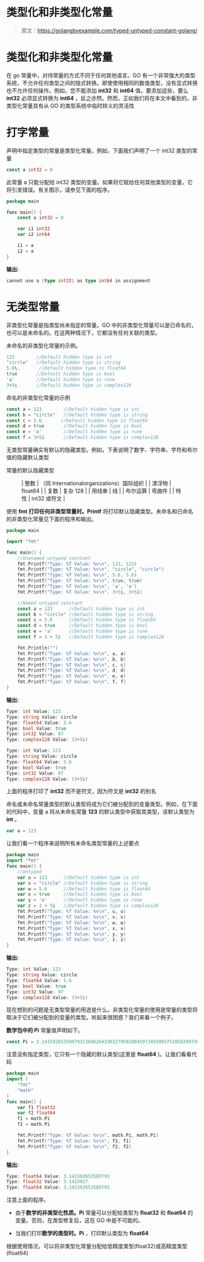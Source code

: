 # 类型化和非类型化常量

> 原文：<https://golangbyexample.com/typed-untyped-constant-golang/>

# **类型化和非类型化常量**

在 go 常量中，对待常量的方式不同于任何其他语言。GO 有一个非常强大的类型系统，不允许任何类型之间的隐式转换。即使使用相同的数值类型，没有显式转换也不允许任何操作。例如，您不能添加 **int32** 和 **int64** 值。要添加这些，要么 **int32** 必须显式转换为 **int64** ，反之亦然。然而，正如我们将在本文中看到的，非类型化常量具有从 GO 的类型系统中临时转义的灵活性

# **打字常量**

声明中指定类型的常量是类型化常量。例如，下面我们声明了一个 int32 类型的常量

```go
const a int32 = 8
```

此常量 a 只能分配给 int32 类型的变量。如果将它赋给任何其他类型的变量，它将引发错误。有关图示，请参见下面的程序。

```go
package main

func main() {
    const a int32 = 8

    var i1 int32
    var i2 int64

    i1 = a
    i2 = a
}
```

**输出:**

```go
cannot use a (type int32) as type int64 in assignment
```

# **无类型常量**

非类型化常量是指类型尚未指定的常量。GO 中的非类型化常量可以是已命名的，也可以是未命名的。在这两种情况下，它都没有任何关联的类型。

未命名的非类型化常量的示例。

```go
123        //Default hidden type is int
"circle"   //Default hidden type is string
5.6\.       //Default hidden type is float64
true       //Default hidden type is bool
'a'        //Default hidden type is rune
3+5i       //Default hidden type is complex128
```

命名的非类型化常量的示例

```go
const a = 123        //Default hidden type is int
const b = "circle"   //Default hidden type is string
const c = 5.6       //Default hidden type is float64
const d = true       //Default hidden type is bool
const e = 'a'        //Default hidden type is rune
const f = 3+5i       //Default hidden type is complex128
```

无类型常量确实有默认的隐藏类型。例如，下表说明了数字、字符串、字符和布尔值的隐藏默认类型

常量的默认隐藏类型

<figure class="wp-block-table is-style-stripes">

| 整数 | （同 Internationalorganizations）国际组织 |
| 漂浮物 | float64 |
| 复数 | 复杂 128 |
| 用线串 | 线 |
| 布尔运算 | 弯曲件 |
| 特性 | int32 或符文 |

</figure>

使用 **fmt 打印任何非类型常量时。Printf** 将打印默认隐藏类型。未命名和已命名的非类型化常量见下面的程序和输出。

```go
package main

import "fmt"

func main() {
    //Unanamed untyped constant
    fmt.Printf("Type: %T Value: %v\n", 123, 123)
    fmt.Printf("Type: %T Value: %v\n", "circle", "circle")
    fmt.Printf("Type: %T Value: %v\n", 5.6, 5.6)
    fmt.Printf("Type: %T Value: %v\n", true, true)
    fmt.Printf("Type: %T Value: %v\n", 'a', 'a')
    fmt.Printf("Type: %T Value: %v\n", 3+5i, 3+5i)

    //Named untyped constant
    const a = 123      //Default hidden type is int
    const b = "circle" //Default hidden type is string
    const c = 5.6      //Default hidden type is float64
    const d = true     //Default hidden type is bool
    const e = 'a'      //Default hidden type is rune
    const f = 3 + 5i   //Default hidden type is complex128

    fmt.Println("")
    fmt.Printf("Type: %T Value: %v\n", a, a)
    fmt.Printf("Type: %T Value: %v\n", b, b)
    fmt.Printf("Type: %T Value: %v\n", c, c)
    fmt.Printf("Type: %T Value: %v\n", d, d)
    fmt.Printf("Type: %T Value: %v\n", e, e)
    fmt.Printf("Type: %T Value: %v\n", f, f)
}
```

**输出:**

```go
Type: int Value: 123
Type: string Value: circle
Type: float64 Value: 5.6
Type: bool Value: true
Type: int32 Value: 97
Type: complex128 Value: (3+5i)

Type: int Value: 123
Type: string Value: circle
Type: float64 Value: 5.6
Type: bool Value: true
Type: int32 Value: 97
Type: complex128 Value: (3+5i)
```

上面的程序打印了 **int32** 而不是符文，因为符文是 **int32** 的别名

命名或未命名常量类型的默认类型将成为它们被分配到的变量类型。例如，在下面的代码中，变量 a 将从未命名常量 **123** 的默认类型中获取其类型，该默认类型为 **int** 。

```go
var a = 123
```

让我们看一个程序来说明所有未命名类型常量的上述要点

```go
package main
import "fmt"
func main() {
    //Untyped
    var u = 123      //Default hidden type is int
    var v = "circle" //Default hidden type is string
    var w = 5.6      //Default hidden type is float64
    var x = true     //Default hidden type is bool
    var y = 'a'      //Default hidden type is rune
    var z = 3 + 5i   //Default hidden type is complex128
    fmt.Printf("Type: %T Value: %v\n", u, u)
    fmt.Printf("Type: %T Value: %v\n", v, v)
    fmt.Printf("Type: %T Value: %v\n", w, w)
    fmt.Printf("Type: %T Value: %v\n", x, x)
    fmt.Printf("Type: %T Value: %v\n", y, y)
    fmt.Printf("Type: %T Value: %v\n", z, z)
}
```

**输出:**

```go
Type: int Value: 123
Type: string Value: circle
Type: float64 Value: 5.6
Type: bool Value: true
Type: int32 Value: 97
Type: complex128 Value: (3+5i)
```

现在想到的问题是无类型常量的用途是什么。非类型化常量的使用是常量的类型将取决于它们被分配到的变量的类型。听起来很困惑？我们来看一个例子。

**数学包中的 Pi** 常量值声明如下。

```go
const Pi = 3.14159265358979323846264338327950288419716939937510582097494459
```

注意没有指定类型，它只有一个隐藏的默认类型(这里是 **float64** )。让我们看看代码

```go
package main
import (
    "fmt"
    "math"
)
func main() {
    var f1 float32
    var f2 float64
    f1 = math.Pi
    f2 = math.Pi

    fmt.Printf("Type: %T Value: %v\n", math.Pi, math.Pi)
    fmt.Printf("Type: %T Value: %v\n", f1, f1)
    fmt.Printf("Type: %T Value: %v\n", f2, f2)
}
```

**输出:**

```go
Type: float64 Value: 3.141592653589793
Type: float32 Value: 3.1415927
Type: float64 Value: 3.141592653589793
```

注意上面的程序。

*   由于**数学的非类型化性质。Pi** 常量可以分配给类型为 **float32** 和 **float64** 的变量。否则，在类型修复后，这在 GO 中是不可能的。

*   当我们打印**数学的类型时。Pi** ，打印默认类型为 **float64**

根据使用情况，可以将非类型化常量分配给低精度类型(float32)或高精度类型(float64)